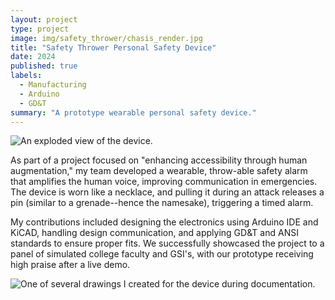 ```yaml
---
layout: project
type: project
image: img/safety_thrower/chasis_render.jpg
title: "Safety Thrower Personal Safety Device"
date: 2024
published: true
labels:
  - Manufacturing
  - Arduino
  - GD&T
summary: "A prototype wearable personal safety device."
---
```

<div class="text-center">
<img class="img-fluid" src="..img/safety_thrower/exploded.jpg" alt="An exploded view of the device.">
</div>

As part of a project focused on "enhancing accessibility through human augmentation," my team developed a wearable, throw-able safety alarm that amplifies the human voice, improving communication in emergencies. The device is worn like a necklace, and pulling it during an attack releases a pin (similar to a grenade--hence the namesake), triggering a timed alarm.

My contributions included designing the electronics using Arduino IDE and KiCAD, handling design communication, and applying GD&T and ANSI standards to ensure proper fits. We successfully showcased the project to a panel of simulated college faculty and GSI's, with our prototype receiving high praise after a live demo.

<div class="text-center">
<img class="img-fluid" src="..img/safety_thrower/drawing.jpg" alt="One of several drawings I created for the device during documentation.">
</div>
